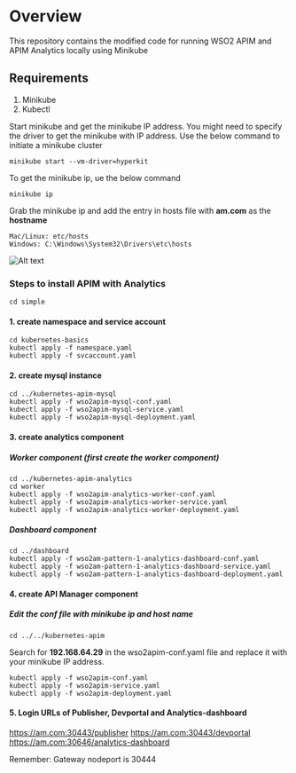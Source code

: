 # Overview

This repository contains the modified code for running WSO2 APIM and APIM Analytics locally using Minikube

## Requirements

1. Minikube
2. Kubectl

Start minikube and get the minikube IP address. You might need to specify the driver to get the minikube with IP address. Use the below command to initiate a minikube cluster

```
minikube start --vm-driver=hyperkit
```

To get the minikube ip, ue the below command

```
minikube ip
```

Grab the minikube ip and add the entry in hosts file with **am.com** as the **hostname**

```
Mac/Linux: etc/hosts 
Windows: C:\Windows\System32\Drivers\etc\hosts
```

![Alt text](/Users/Karthick/Desktop/hosts.png)
 
### Steps to install APIM with Analytics

```
cd simple
```

#### 1. create namespace and service account

```
cd kubernetes-basics
kubectl apply -f namespace.yaml        
kubectl apply -f svcaccount.yaml
```

#### 2. create mysql instance

```
cd ../kubernetes-apim-mysql
kubectl apply -f wso2apim-mysql-conf.yaml
kubectl apply -f wso2apim-mysql-service.yaml
kubectl apply -f wso2apim-mysql-deployment.yaml
```

#### 3. create analytics component

##### Worker component (first create the worker component)

```
cd ../kubernetes-apim-analytics
cd worker
kubectl apply -f wso2apim-analytics-worker-conf.yaml
kubectl apply -f wso2apim-analytics-worker-service.yaml
kubectl apply -f wso2apim-analytics-worker-deployment.yaml
```

##### Dashboard component

```
cd ../dashboard
kubectl apply -f wso2am-pattern-1-analytics-dashboard-conf.yaml
kubectl apply -f wso2am-pattern-1-analytics-dashboard-service.yaml
kubectl apply -f wso2am-pattern-1-analytics-dashboard-deployment.yaml
```

#### 4. create API Manager component

##### Edit the conf file with minikube ip and host name

```
cd ../../kubernetes-apim
```

Search for **192.168.64.29** in the wso2apim-conf.yaml file and replace it with your minikube IP address.

```
kubectl apply -f wso2apim-conf.yaml
kubectl apply -f wso2apim-service.yaml
kubectl apply -f wso2apim-deployment.yaml
```

#### 5. Login URLs of Publisher, Devportal and Analytics-dashboard

https://am.com:30443/publisher
https://am.com:30443/devportal
https://am.com:30646/analytics-dashboard

Remember: Gateway nodeport is 30444
